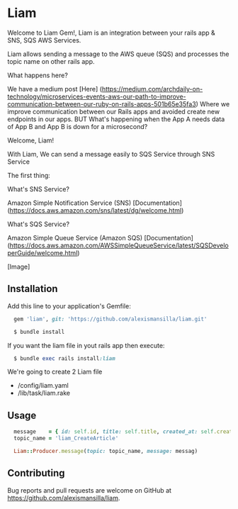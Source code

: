 # Liam

Welcome to Liam Gem!, Liam is an integration between your rails app & SNS, SQS AWS Services.

Liam allows sending a message to the AWS queue (SQS) and processes the topic name on other rails app.

What happens here?

We have a medium post [Here] (https://medium.com/archdaily-on-technology/microservices-events-aws-our-path-to-improve-communication-between-our-ruby-on-rails-apps-501b65e35fa3)
Where we improve communication between our Rails apps and avoided create new endpoints in our apps.
BUT What's happening when the App A needs data of App B and App B is down for a microsecond?

Welcome, Liam!

With Liam, We can send a message easily  to SQS Service through SNS Service

The first thing:

What's SNS Service?

Amazon Simple Notification Service (SNS) [Documentation] (https://docs.aws.amazon.com/sns/latest/dg/welcome.html)

What's SQS Service?

Amazon Simple Queue Service (Amazon SQS) [Documentation] (https://docs.aws.amazon.com/AWSSimpleQueueService/latest/SQSDeveloperGuide/welcome.html)

[Image]

## Installation

Add this line to your application's Gemfile:

```ruby
  gem 'liam', git: 'https://github.com/alexismansilla/liam.git'

  $ bundle install
```

If you want the liam file in yout rails app then execute:

```ruby
  $ bundle exec rails install:liam
```

We're going to create 2 Liam file
  - /config/liam.yaml
  - /lib/task/liam.rake

## Usage

```ruby
  message    = { id: self.id, title: self.title, created_at: self.created_at }.to_json
  topic_name = 'liam_CreateArticle'

  Liam::Producer.message(topic: topic_name, message: messag)
```

## Contributing

Bug reports and pull requests are welcome on GitHub at https://github.com/alexismansilla/liam.


